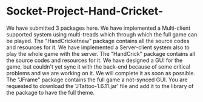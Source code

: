 # Socket-Project-Hand-Cricket-
We have submitted 3 packages here. We have implemented a Multi-client supported system using multi-treads which through which the full game can be played. The "HandCricketnew" package contains all the source codes and resources for it. We have implemented a Server-client system also to play the whole game with the server. The "HandCrick" package contains all the source codes and resources for it. We have designed a GUI for the game, but couldn't yet sync it with the back-end because of some critical problems and we are working on it. We will complete it as soon as possible. The "JFrame" package contains the full game a not-synced GUI. You are requested to download the 'JTattoo-1.6.11.jar' file and add it to the library of the package to have the full theme.
